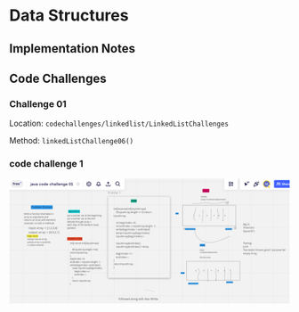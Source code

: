 # Data Structures

## Implementation Notes

## Code Challenges

### Challenge 01

Location: `codechallenges/linkedlist/LinkedListChallenges`

Method: `linkedListChallenge06()`


### code challenge 1

![array-reverse](/java/imgs/array-reverse.png)
